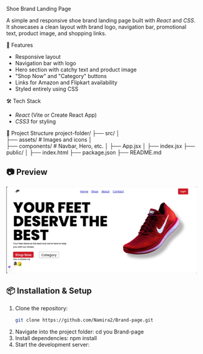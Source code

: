  Shoe Brand Landing Page

A simple and responsive shoe brand landing page built with *React* and *CSS*.  
It showcases a clean layout with brand logo, navigation bar, promotional text, product image, and shopping links.

🚀 Features
- Responsive layout
- Navigation bar with logo
- Hero section with catchy text and product image
- "Shop Now" and "Category" buttons
- Links for Amazon and Flipkart availability
- Styled entirely using CSS

 🛠 Tech Stack
- *React* (Vite or Create React App)
- *CSS3* for styling

 📂 Project Structure
project-folder/ 
├── src/ │   
├── assets/       # Images and icons │   
├── components/   # Navbar, Hero, etc. │   ├── App.jsx │   ├── index.jsx ├── public/ │   ├── index.html ├── package.json ├── README.md

## 📷 Preview
![Preview Screenshot](src/assets/image/screenshot-brandpage.png)

## 📦 Installation & Setup
1. Clone the repository:
   ```bash
   git clone https://github.com/Namira2/Brand-page.git

2. Navigate into the project folder:
cd you Brand-page
3. Install dependencies:
npm install
4. Start the development server:
